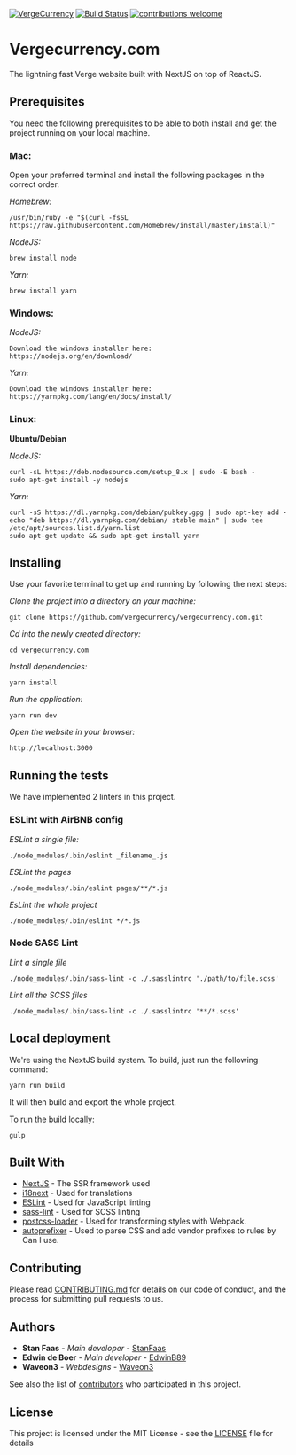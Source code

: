 [![VergeCurrency](https://raw.githubusercontent.com/vergecurrency/vergecurrency.com/master/static/img/verge-github-badge.png)](https://github.com/vergecurrency/vergecurrency.com)
[![Build Status](https://travis-ci.org/vergecurrency/vergecurrency.com.svg?branch=master)](https://travis-ci.org/vergecurrency/vergecurrency.com) [![contributions welcome](https://img.shields.io/badge/contributions-welcome-brightgreen.svg?style=flat)](https://github.com/vergecurrency/vergecurrency.com)

# Vergecurrency.com

The lightning fast Verge website built with NextJS on top of ReactJS.

## Prerequisites

You need the following prerequisites to be able to both install and get the project running on your local machine.

### Mac:

Open your preferred terminal and install the following packages in the correct order.

_Homebrew:_
```
/usr/bin/ruby -e "$(curl -fsSL https://raw.githubusercontent.com/Homebrew/install/master/install)"
```

_NodeJS:_
```
brew install node
```

_Yarn:_
```
brew install yarn
```

### Windows:

_NodeJS:_
```
Download the windows installer here:
https://nodejs.org/en/download/
```

_Yarn:_
```
Download the windows installer here:
https://yarnpkg.com/lang/en/docs/install/
```

### Linux:

**Ubuntu/Debian**

_NodeJS:_

```
curl -sL https://deb.nodesource.com/setup_8.x | sudo -E bash -
sudo apt-get install -y nodejs
```

_Yarn:_

```
curl -sS https://dl.yarnpkg.com/debian/pubkey.gpg | sudo apt-key add -
echo "deb https://dl.yarnpkg.com/debian/ stable main" | sudo tee /etc/apt/sources.list.d/yarn.list
sudo apt-get update && sudo apt-get install yarn
```

## Installing

Use your favorite terminal to get up and running by following the next steps:

_Clone the project into a directory on your machine:_

```
git clone https://github.com/vergecurrency/vergecurrency.com.git
```

_Cd into the newly created directory:_

```
cd vergecurrency.com
```

_Install dependencies:_

```
yarn install
```

_Run the application:_

```
yarn run dev
```

_Open the website in your browser:_

```
http://localhost:3000
```

## Running the tests

We have implemented 2 linters in this project.

### ESLint with AirBNB config

_ESLint a single file:_

```
./node_modules/.bin/eslint _filename_.js
```

_ESLint the pages_

```
./node_modules/.bin/eslint pages/**/*.js
```

_EsLint the whole project_

```
./node_modules/.bin/eslint */*.js
```

### Node SASS Lint

_Lint a single file_

```
./node_modules/.bin/sass-lint -c ./.sasslintrc './path/to/file.scss'
```

_Lint all the SCSS files_

```
./node_modules/.bin/sass-lint -c ./.sasslintrc '**/*.scss'
```

## Local deployment

We're using the NextJS build system. To build, just run the following command:

```
yarn run build
```

It will then build and export the whole project.

To run the build locally:

```
gulp
```

## Built With

* [NextJS](https://github.com/zeit/next.js/) - The SSR framework used
* [i18next](https://www.i18next.com/) - Used for translations
* [ESLint](https://eslint.org/) - Used for JavaScript linting
* [sass-lint](https://github.com/sasstools/sass-lint) - Used for SCSS linting
* [postcss-loader](https://github.com/postcss/postcss-loader) - Used for transforming styles with Webpack.
* [autoprefixer](https://github.com/postcss/autoprefixer) - Used to parse CSS and add vendor prefixes to rules by Can I use.

## Contributing

Please read [CONTRIBUTING.md](CONTRIBUTING.md) for details on our code of conduct, and the process for submitting pull requests to us.

## Authors

* **Stan Faas** - *Main developer* - [StanFaas](https://github.com/StanFaas)
* **Edwin de Boer** - *Main developer* - [EdwinB89](https://github.com/EdwinB89)
* **Waveon3** - *Webdesigns* - [Waveon3](https://reddit.com/user/waveon3)

See also the list of [contributors](CONTRIBUTING.md) who participated in this project.

## License

This project is licensed under the MIT License - see the [LICENSE](LICENSE) file for details
